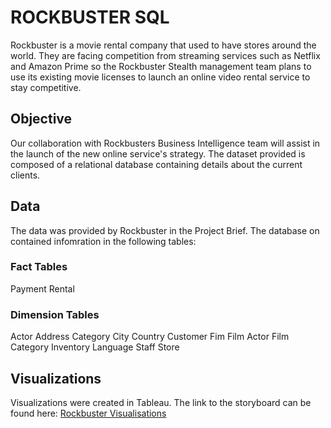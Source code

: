 # ROCKBUSTER SQL
Rockbuster is a movie rental company that used to have stores around the world. They are facing competition from streaming services such as Netflix and Amazon Prime so the Rockbuster Stealth management team plans to use its existing movie licenses to launch an online video rental service to stay competitive.
## Objective
Our collaboration with Rockbusters Business Intelligence team will assist in the launch of the new online service's strategy. The dataset provided is composed of a relational database containing details about the current clients.
## Data
The data was provided by Rockbuster in the Project Brief. The database on contained infomration in the following tables:
### Fact Tables
Payment
Rental
### Dimension Tables
Actor
Address
Category
City
Country
Customer
Fim
Film Actor
Film Category
Inventory
Language
Staff
Store
## Visualizations
Visualizations were created in Tableau. The link to the storyboard can be found here: <a href="https://public.tableau.com/app/profile/michael.higgins7794/viz/RockbusterVideos/RockbusterStealthVisualisations" target="_blank">Rockbuster Visualisations</a>
